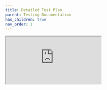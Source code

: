 ```yaml
---
title: Detailed Test Plan
parent: Testing Documentation
has_children: true
nav_order: 1
---
```


<iframe src="https://docs.google.com/document/d/e/2PACX-1vQSgSPSzyF2AzvfeViq02QsWmDD-lHXyk__MqGcS0bKBzbfhkdtdcURhwUA2lj7GNt51SqZC8rRmSR1/pub?embedded=true"></iframe>
